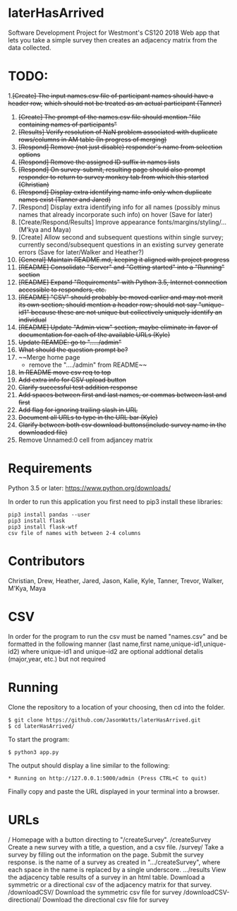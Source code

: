 # laterHasArrived
Software Development Project for Westmont's CS120 2018
Web app that lets you take a simple survey then creates an adjacency matrix from the data collected.

# TODO:
1.~~[Create] The input names.csv file of participant names should have a header row,~~
~~which should not be treated as an actual participant (Tanner)~~
1. ~~[Create] The prompt of the names.csv file should mention "file containing names of participants"~~
1. ~~[Results] Verify resolution of NaN problem associated with duplicate rows/columns in AM table (In progress of merging)~~
1. ~~[Respond] Remove (not just disable) responder's name from selection options~~
1. ~~[Respond] Remove the assigned ID suffix in names lists~~
1. ~~[Respond] On survey-submit, resulting page should also prompt responder
to return to survey monkey tab from which this started (Christian)~~
1. ~~[Respond] Display extra identifying name info only when duplicate names exist (Tanner and Jared)~~
1. [Respond] Display extra identifying info for all names
(possibly minus names that already incorporate such info) on hover (Save for later)
1. [Create/Respond/Results] Improve appearance fonts/margins/styling/... (M'kya and Maya)
1. [Create] Allow second and subsequent questions within single survey;
currently second/subsequent questions in an existing survey generate errors (Save for later/Walker and Heather?)
1. ~~[General] Maintain README.md, keeping it aligned with project progress~~
1. ~~[README] Consolidate "Server" and "Getting started" into a "Running" section~~
1. ~~[README] Expand "Requirements" with Python 3.5, Internet connection accessible to responders, etc.~~
1. ~~[README] "CSV" should probably be moved earlier and may not merit its own section;
should mention a header row; should not say "unique-id1" because these are not unique
but collectively uniquely identify an individual~~
1. ~~[README] Update "Admin view" section, maybe eliminate in favor of documentation
for each of the available URLs (Kyle)~~
1. ~~Update REAMDE: go to "...../admin"~~
1. ~~What should the question prompt be?~~
1. ~~Merge home page 
   * remove the "..../admin" from README~~
1. ~~In README move csv req to top~~
1. ~~Add extra info for CSV upload button~~
1. ~~Clarify successful test addition response~~
1. ~~Add spaces between first and last names, or commas between last and first~~
1. ~~Add flag for ignoring trailing slash in URL~~
1. ~~Document all URLs to type in the URL bar (Kyle)~~
1. ~~Clarify between both csv download buttons(include survey name in the downloaded file)~~
1. Remove Unnamed:0 cell from adjancey matrix

# Requirements
Python 3.5 or later: https://www.python.org/downloads/

In order to run this application you first need to pip3 install these libraries:

```
pip3 install pandas --user
pip3 install flask
pip3 install flask-wtf
csv file of names with between 2-4 columns
```

# Contributors
Christian,
Drew,
Heather,
Jared,
Jason,
Kalie,
Kyle,
Tanner,
Trevor,
Walker,
M'Kya,
Maya

# CSV

In order for the program to run the csv must be named "names.csv" and be formatted in the following manner (last name,first name,unique-id1,unique-id2) where unique-id1 and unique-id2 are optional addtional detalis (major,year, etc.) but not required 


# Running
Clone the repository to a location of your choosing, then cd into the folder.
```
$ git clone https://github.com/JasonWatts/laterHasArrived.git
$ cd laterHasArrived/
```
To start the program:
```
$ python3 app.py
```
The output should display a line similar to the following:
```
* Running on http://127.0.0.1:5000/admin (Press CTRL+C to quit)
```
Finally copy and paste the URL displayed in your terminal into a browser.


# URLs
<Host address>
/
  Homepage with a button directing to "/createSurvey".
/createSurvey
  Create a new survey with a title, a question, and a csv file.
/survey/<name>
  Take a survey by filling out the information on the page. Submit the survey response. <name> is the name of a survey as created in ".../createSurvey", where each space in the name is replaced by a single underscore. 
  .../results
    View the adjacency table results of a survey in an html table. Download a symmetric or a directional csv of the adjacency matrix for that survey.
/downloadCSV/<name>
  Download the symmetric csv file for survey <name>
/downloadCSV-directional/<name>
  Download the directional csv file for survey <name>

